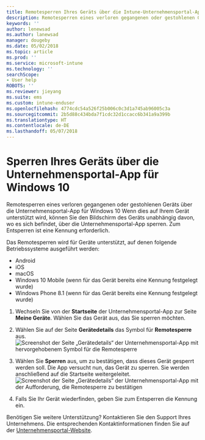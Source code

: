 ```yaml
---
title: Remotesperren Ihres Geräts über die Intune-Unternehmensportal-App
description: Remotesperren eines verloren gegangenen oder gestohlenen Geräts über die Intune-Unternehmensportal-App für Windows 10
keywords: ''
author: lenewsad
ms.author: lanewsad
manager: dougeby
ms.date: 05/02/2018
ms.topic: article
ms.prod: ''
ms.service: microsoft-intune
ms.technology: ''
searchScope:
- User help
ROBOTS: ''
ms.reviewer: jieyang
ms.suite: ems
ms.custom: intune-enduser
ms.openlocfilehash: 4774cdc54a526f25b006c0c3d1a745ab96005c3a
ms.sourcegitcommit: 2b5d88c434bda7f1cdc32d1ccacc6b341a9a399b
ms.translationtype: HT
ms.contentlocale: de-DE
ms.lasthandoff: 05/07/2018
---
```

# <a name="lock-your-device-from-company-portal-app-for-windows-10"></a>Sperren Ihres Geräts über die Unternehmensportal-App für Windows 10

Remotesperren eines verloren gegangenen oder gestohlenen Geräts über die Unternehmensportal-App für Windows 10 Wenn dies auf Ihrem Gerät unterstützt wird, können Sie den Bildschirm des Geräts unabhängig davon, wo es sich befindet, über die Unternehmensportal-App sperren. Zum Entsperren ist eine Kennung erforderlich.

Das Remotesperren wird für Geräte unterstützt, auf denen folgende Betriebssysteme ausgeführt werden:

* Android
* iOS
* macOS
* Windows 10 Mobile (wenn für das Gerät bereits eine Kennung festgelegt wurde)
* Windows Phone 8.1 (wenn für das Gerät bereits eine Kennung festgelegt wurde)

1. Wechseln Sie von der **Startseite** der Unternehmensportal-App zur Seite **Meine Geräte**. Wählen Sie das Gerät aus, das Sie sperren möchten.

2. Wählen Sie auf der Seite **Gerätedetails** das Symbol für **Remotesperre** aus.  
   ![Screenshot der Seite „Gerätedetails“ der Unternehmensportal-App mit hervorgehobenem Symbol für die Remotesperre](./media/1804_remote_lock_Windows_CPapp_05.png)   
3. Wählen Sie **Sperren** aus, um zu bestätigen, dass dieses Gerät gesperrt werden soll. Die App versucht nun, das Gerät zu sperren. Sie werden anschließend auf die Startseite weitergeleitet. 
   ![Screenshot der Seite „Gerätedetails“ der Unternehmensportal-App mit der Aufforderung, die Remotesperre zu bestätigen](./media/1804_remote_lock_Windows_CPapp_06.png)  
4. Falls Sie Ihr Gerät wiederfinden, geben Sie zum Entsperren die Kennung ein.  

Benötigen Sie weitere Unterstützung? Kontaktieren Sie den Support Ihres Unternehmens. Die entsprechenden Kontaktinformationen finden Sie auf der [Unternehmensportal-Website](https://portal.manage.microsoft.com#HelpDeskDialog).
